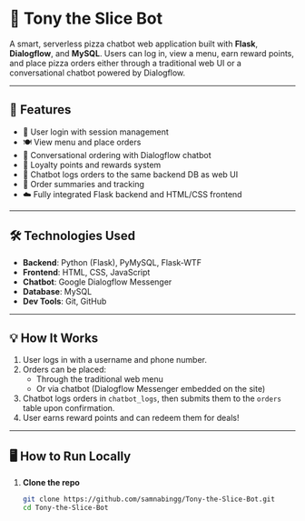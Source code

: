 # 🍕 Tony the Slice Bot

A smart, serverless pizza chatbot web application built with **Flask**, **Dialogflow**, and **MySQL**. Users can log in, view a menu, earn reward points, and place pizza orders either through a traditional web UI or a conversational chatbot powered by Dialogflow.

---

## 🚀 Features

- 🔐 User login with session management
- 🍽️ View menu and place orders
- 💬 Conversational ordering with Dialogflow chatbot
- 🎁 Loyalty points and rewards system
- 🧠 Chatbot logs orders to the same backend DB as web UI
- 🧾 Order summaries and tracking
- ☁️ Fully integrated Flask backend and HTML/CSS frontend

---

## 🛠️ Technologies Used

- **Backend**: Python (Flask), PyMySQL, Flask-WTF
- **Frontend**: HTML, CSS, JavaScript
- **Chatbot**: Google Dialogflow Messenger
- **Database**: MySQL
- **Dev Tools**: Git, GitHub

---

## 💡 How It Works

1. User logs in with a username and phone number.
2. Orders can be placed:
   - Through the traditional web menu
   - Or via chatbot (Dialogflow Messenger embedded on the site)
3. Chatbot logs orders in `chatbot_logs`, then submits them to the `orders` table upon confirmation.
4. User earns reward points and can redeem them for deals!

---

## 🖥️ How to Run Locally

1. **Clone the repo**
   ```bash
   git clone https://github.com/samnabingg/Tony-the-Slice-Bot.git
   cd Tony-the-Slice-Bot
